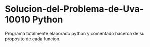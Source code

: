 # Solucion-del-Problema-de-Uva-10010 Python
Programa totalmente elaborado python y comentado hacerca de su proposito de cada funcion.
